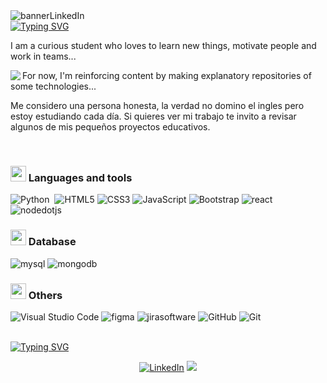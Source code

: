 <img alt="bannerLinkedIn" src="https://media.licdn.com/dms/image/v2/D4E16AQEc83cviMimgQ/profile-displaybackgroundimage-shrink_350_1400/profile-displaybackgroundimage-shrink_350_1400/0/1690304403162?e=1733961600&v=beta&t=cm7X3nTfmRSGRn04dEx7r76CxXLtqIjFf-scsfh-rMA" />

<div><a href="https://git.io/typing-svg"><img src="https://readme-typing-svg.herokuapp.com?font=Pacifico&pause=1000&color=FFF7ED&background=000000&center=true&vCenter=true&width=1100&lines=Hello+world%2C+I'm+a+developer+%3C3" alt="Typing SVG" /></a></div>
<p>I am a curious student who loves to learn new things, motivate people and work in teams...</p>

<div>
<img align="left" src="https://github-readme-stats.vercel.app/api/top-langs/?username=kathySagredo&theme=vision-friendly-dark&show_icons=true&hide_border=true&layout=compact" />
<p> For now, I'm reinforcing content by making explanatory repositories of some technologies... </p>
<p> Me considero una persona honesta, la verdad no domino el ingles pero estoy estudiando cada día. Si quieres ver mi trabajo te invito a revisar algunos de mis pequeños proyectos educativos. </p>
</div>
<br>

### <img  src="https://media2.giphy.com/media/QssGEmpkyEOhBCb7e1/giphy.gif?cid=ecf05e47a0n3gi1bfqntqmob8g9aid1oyj2wr3ds3mg700bl&rid=giphy.gif" width ="25"> Languages and tools
![Python](https://img.shields.io/badge/Python-3776AB?style=for-the-badge&logo=python&logoColor=white)&nbsp;
![HTML5](https://img.shields.io/badge/HTML5%20-%23E34F26.svg?style=for-the-badge&logo=html5&logoColor=white)
![CSS3](https://img.shields.io/badge/CSS%20-%231572B6.svg?style=for-the-badge&logo=css3&logoColor=white)
![JavaScript](https://img.shields.io/badge/JavaScript%20-%23F7DF1E.svg?style=for-the-badge&logo=javascript&logoColor=black)
![Bootstrap](https://img.shields.io/badge/Bootstrap-7952B3.svg?style=for-the-badge&logo=bootstrap&logoColor=white)
![react](https://img.shields.io/badge/react.js-61DAFB.svg?style=for-the-badge&logo=react&logoColor=black)
![nodedotjs](https://img.shields.io/badge/node.js-339933.svg?style=for-the-badge&logo=nodedotjs&logoColor=white)

### <img  src="https://media2.giphy.com/media/QssGEmpkyEOhBCb7e1/giphy.gif?cid=ecf05e47a0n3gi1bfqntqmob8g9aid1oyj2wr3ds3mg700bl&rid=giphy.gif" width ="25"> Database

![mysql](https://img.shields.io/badge/mysql-4479A1.svg?style=for-the-badge&logo=mysql&logoColor=white)
![mongodb](https://img.shields.io/badge/mongodb-47A248.svg?style=for-the-badge&logo=mongodb&logoColor=white)

### <img  src="https://media2.giphy.com/media/QssGEmpkyEOhBCb7e1/giphy.gif?cid=ecf05e47a0n3gi1bfqntqmob8g9aid1oyj2wr3ds3mg700bl&rid=giphy.gif" width ="25"> Others
![Visual Studio Code](https://img.shields.io/badge/Visual%20Studio%20Code-0078d7.svg?style=for-the-badge&logo=visual-studio-code&logoColor=white)
![figma](https://img.shields.io/badge/figma-F24E1E.svg?style=for-the-badge&logo=figma&logoColor=white)
![jirasoftware](https://img.shields.io/badge/jira_software-0052CC.svg?style=for-the-badge&logo=jirasoftware&logoColor=white)
![GitHub](https://img.shields.io/badge/github-%23121011.svg?style=for-the-badge&logo=github&logoColor=white)
![Git](https://img.shields.io/badge/git-%23F05033.svg?style=for-the-badge&logo=git&logoColor=white)

<br>

<div><a href="https://git.io/typing-svg"><img src="https://readme-typing-svg.herokuapp.com?font=Pacifico&pause=1000&color=FFF7ED&background=000000&center=true&vCenter=true&width=1100&lines=Goodbye+world%2C+Contact+me+%3C3" alt="Typing SVG" /></a></div>

<p align="center">
<a href= "https://www.linkedin.com/in/kathysagredojimenez/"><img src="https://img.shields.io/badge/linkedin-%230A66C2.svg?style=plastic&logo=linkedin&logoColor=white" alt="LinkedIn"/></a>
<a href= "https://app.daily.dev/kats"><img src="https://img.shields.io/badge/dailydotdev-%23CE3DF3.svg?style=plastic&logo=dailydotdev&logoColor=violet"/></a>
</p>














<!--
**kathySagredo/kathySagredo** is a ✨ _special_ ✨ repository because its `README.md` (this file) appears on your GitHub profile.

Here are some ideas to get you started:

- 🔭 I’m currently working on ...
- 🌱 I’m currently learning ...
- 👯 I’m looking to collaborate on ...
- 🤔 I’m looking for help with ...
- 💬 Ask me about ...
- 📫 How to reach me: ...
- 😄 Pronouns: ...
- ⚡ Fun fact: ...
-->
